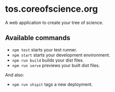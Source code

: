 # tos.coreofscience.org

A web application to create your tree of science.

## Available commands

- `npm test` starts your test runner.
- `npm start` starts your development environment.
- `npm run build` builds your dist files.
- `npm run serve` previews your built dist files.

And also:

- `npm run shipit` tags a new deployment.
